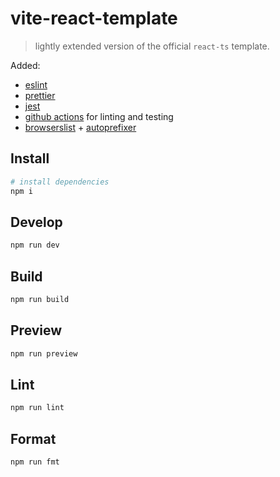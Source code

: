# vite-react-template

> lightly extended version of the official `react-ts` template.

Added:

* [eslint](https://eslint.org/)
* [prettier](https://prettier.io/)
* [jest](https://jestjs.io/)
* [github actions](https://github.com/features/actions) for linting and testing
* [browserslist](https://github.com/browserslist/browserslist) + [autoprefixer](https://github.com/postcss/autoprefixer)

## Install

```sh
# install dependencies
npm i
```

## Develop

```sh
npm run dev
```

## Build

```sh
npm run build
```

## Preview

```sh
npm run preview
```

## Lint

```sh
npm run lint
```

## Format

```sh
npm run fmt
```
